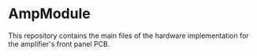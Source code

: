 # AmpModule
This repository contains the main files of the hardware implementation for the amplifier's front panel PCB.